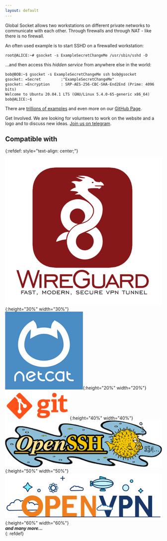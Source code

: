 ```yaml
---
layout: default
---
```


Global Socket allows two workstations on different private networks to communicate with each other. Through firewalls and through NAT - like there is no firewall.

<script src="https://asciinema.org/a/lL94Vsjz8JM0hCjnfKM173Ong.js" id="asciicast-lL94Vsjz8JM0hCjnfKM173Ong" async data-autoplay="true" data-speed="2" ></script>


An often used example is to start SSHD on a firewalled workstation:
```shell
root@ALICE:~# gsocket -s ExampleSecretChangeMe /usr/sbin/sshd -D
```

...and then access this *hidden service* from anywhere else in the world:
```shell
bob@BOB:~$ gsocket -s ExampleSecretChangeMe ssh bob@gsocket
gsocket: =Secret         :"ExampleSecretChangeMe"
gsocket: =Encryption     : SRP-AES-256-CBC-SHA-End2End (Prime: 4096 bits)
Welcome to Ubuntu 20.04.1 LTS (GNU/Linux 5.4.0-65-generic x86_64)
bob@ALICE:~$ 
```
There are [trillions of examples](https://github.com/hackerschoice/gsocket/tree/master/examples) and even more on our [GitHub Page](https://github.com/hackerschoice/gsocket).  

Get Involved. We are looking for volunteers to work on the website and a logo and to discuss new ideas. [Join us on telegram](https://t.me/thcorg).

## Compatible with
{:refdef: style="text-align: center;"}

![WireGuard Logo](assets/images/wireguard_logo.png){:height="30%" width="30%"}  
![NC Logo](assets/images/nc-logo.jpeg){:height="20%" width="20%"}  
![GIT Logo](assets/images/git-logo.png){:height="40%" width="40%"}  
![OpenSSH Logo](assets/images/openssh-logo.gif){:height="50%" width="50%"}  
![OVPN Logo](assets/images/openvpn-logo.png){:height="60%" width="60%"}  
***and many more...***  
{: refdef}






